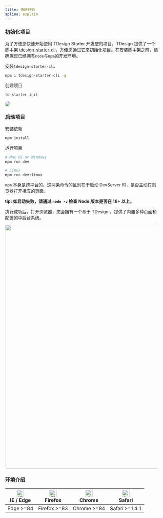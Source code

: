 ```yaml
---
title: 快速开始
spline: explain
---
```


### 初始化项目

为了方便您快速开始使用 TDesign Starter 开发您的项目，TDesign 提供了一个脚手架 [tdesign-starter-cli](https://www.npmjs.com/package/tdesign-starter-cli)，方便您通过它来初始化项目。在安装脚手架之前，请确保您已经拥有`node`与`npm`的开发环境。

安装`tdesign-starter-cli`

```bash
npm i tdesign-starter-cli -g
```

创建项目

```bash
td-starter init
```

<img src="https://tdesign.gtimg.com/starter/starter-cli.png" style="border-radius:6px;border: 1px solid var(--component-border);"/>

### 启动项目

安装依赖

```bash
npm install
```

运行项目

```bash
# Mac OS or Windows
npm run dev

# Linux
npm run dev:linux
```

`npm` 本身是跨平台的，这两条命令的区别在于启动 DevServer 时，是否主动在浏览器打开相应的页面。

**tip: 如启动失败，请通过 `node -v` 检查 Node 版本是否在 16+ 以上。**

执行成功后，打开浏览器，您会拥有一个基于 TDesign ，提供了内置多种页面和配置的中后台系统。

<img src="https://tdesign.gtimg.com/starter/starter.png" width="800" style="border-radius:6px;border: 1px solid var(--component-border);"/>

### 环境介绍

| [<img src="https://tdesign.gtimg.com/docs/edge_48x48.png" alt="IE / Edge" width="24px" height="24px" />](http://godban.github.io/browsers-support-badges/)<br/> IE / Edge | [<img src="https://raw.githubusercontent.com/alrra/browser-logos/master/src/firefox/firefox_48x48.png" alt="Firefox" width="24px" height="24px" />](http://godban.github.io/browsers-support-badges/)<br/>Firefox | [<img src="https://tdesign.gtimg.com/docs/chrome_48x48.png" alt="Chrome" width="24px" height="24px" />](http://godban.github.io/browsers-support-badges/)<br/>Chrome | [<img src="https://tdesign.gtimg.com/docs/safari_48x48.png" alt="Safari" width="24px" height="24px" />](http://godban.github.io/browsers-support-badges/)<br/>Safari |
| --- | --- | --- | --- |
| Edge >=84 | Firefox >=83 | Chrome >=84 | Safari >=14.1 |
                                                                         
